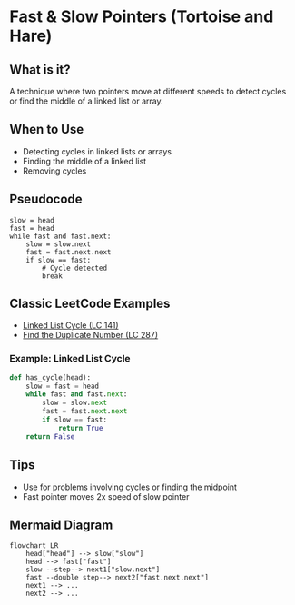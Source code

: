 # Fast & Slow Pointers (Tortoise and Hare)

## What is it?
A technique where two pointers move at different speeds to detect cycles or find the middle of a linked list or array.

## When to Use
- Detecting cycles in linked lists or arrays
- Finding the middle of a linked list
- Removing cycles

## Pseudocode
```text
slow = head
fast = head
while fast and fast.next:
    slow = slow.next
    fast = fast.next.next
    if slow == fast:
        # Cycle detected
        break
```

## Classic LeetCode Examples
- [Linked List Cycle (LC 141)](https://leetcode.com/problems/linked-list-cycle/)
- [Find the Duplicate Number (LC 287)](https://leetcode.com/problems/find-the-duplicate-number/)

### Example: Linked List Cycle
```python
def has_cycle(head):
    slow = fast = head
    while fast and fast.next:
        slow = slow.next
        fast = fast.next.next
        if slow == fast:
            return True
    return False
```

## Tips
- Use for problems involving cycles or finding the midpoint
- Fast pointer moves 2x speed of slow pointer

## Mermaid Diagram

```mermaid
flowchart LR
    head["head"] --> slow["slow"]
    head --> fast["fast"]
    slow --step--> next1["slow.next"]
    fast --double step--> next2["fast.next.next"]
    next1 --> ...
    next2 --> ...
``` 